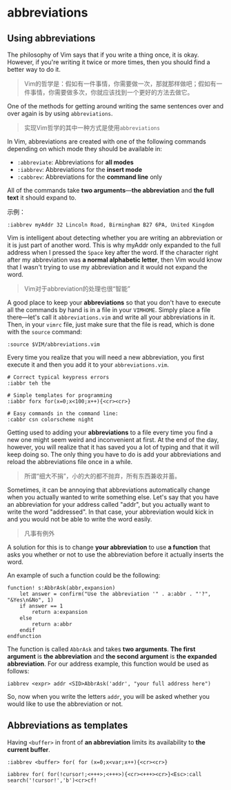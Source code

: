 # abbreviations

## Using abbreviations

The philosophy of Vim says that if you write a thing once, it is okay. However, if you're writing it twice or more times, then you should find a better way to do it. 

> Vim的哲学是：假如有一件事情，你需要做一次，那就那样做吧；假如有一件事情，你需要做多次，你就应该找到一个更好的方法去做它。

One of the methods for getting around writing the same sentences over and over again is by using `abbreviations`.

> 实现Vim哲学的其中一种方式是使用`abbreviations`


In Vim, abbreviations are created with one of the following commands depending on which mode they should be available in:
- `:abbreviate`: Abbreviations for **all modes**
- `:iabbrev`: Abbreviations for the **insert mode**
- `:cabbrev`: Abbreviations for the **command line** only

All of the commands take **two arguments**—**the abbreviation** and **the full text** it should expand to. 

示例：
```vim
:iabbrev myAddr 32 Lincoln Road, Birmingham B27 6PA, United Kingdom
```

Vim is intelligent about detecting whether you are writing an abbreviation or it is just part of another word. This is why myAddr only expanded to the full address when I pressed the `Space` key after the word. If the character right after my abbreviation was **a normal alphabetic letter**, then Vim would know that I wasn't trying to use my abbreviation and it would not expand the word.

> Vim对于abbreviation的处理也很“智能”

A good place to keep your **abbreviations** so that you don't have to execute all the commands by hand is in a file in your `VIMHOME`. Simply place a file there—let's call it `abbreviations.vim` and write all your abbreviations in it. Then, in your `vimrc` file, just make sure that the file is read, which is done with the `source` command:
```
:source $VIM/abbreviations.vim
```
Every time you realize that you will need a new abbreviation, you first execute it and then you add it to your `abbreviations.vim`.

```
# Correct typical keypress errors
:iabbr teh the

# Simple templates for programming
:iabbr forx for(x=0;x<100;x++){<cr><cr>}

# Easy commands in the command line:
:cabbr csn colorscheme night
```

Getting used to adding your **abbreviations** to a file every time you find a new one might seem weird and inconvenient at first. At the end of the day, however, you will realize that it has saved you a lot of typing and that it will keep doing so. The only thing you have to do is add your abbreviations and reload the abbreviations file once in a while. 

> 所谓“细大不捐”，小的大的都不抛弃，所有东西兼收并蓄。

Sometimes, it can be annoying that abbreviations automatically change when you actually wanted to write something else. Let's say that you have an abbreviation for your address called "addr", but you actually want to write the word "addressed". In that case, your abbreviation would kick in and you would not be able to write the word easily. 

> 凡事有例外

A solution for this is to change **your abbreviation** to use **a function** that asks you whether or not to use the abbreviation before it actually inserts the word. 

An example of such a function could be the following:
```
function! s:AbbrAsk(abbr,expansion)
    let answer = confirm("Use the abbreviation '" . a:abbr . "'?", "&Yes\n&No", 1)
    if answer == 1
        return a:expansion
    else
        return a:abbr
    endif
endfunction
```

The function is called `AbbrAsk` and takes **two arguments**. **The first argument** is **the abbreviation** and **the second argument** is **the expanded abbreviation**. For our address example, this function would be used as follows: 
```
iabbrev <expr> addr <SID>AbbrAsk('addr', "your full address here")
```
So, now when you write the letters `addr`, you will be asked whether you would like 
to use the abbreviation or not. 


## Abbreviations as templates

Having `<buffer>` in front of **an abbreviation** limits its availability to **the current buffer**.

```
:iabbrev <buffer> for( for (x=0;x<var;x++){<cr><cr>}
```

```
iabbrev for( for(!cursor!;<+++>;<+++>){<cr><+++><cr>}<Esc>:call search('!cursor!','b')<cr>cf!
```






